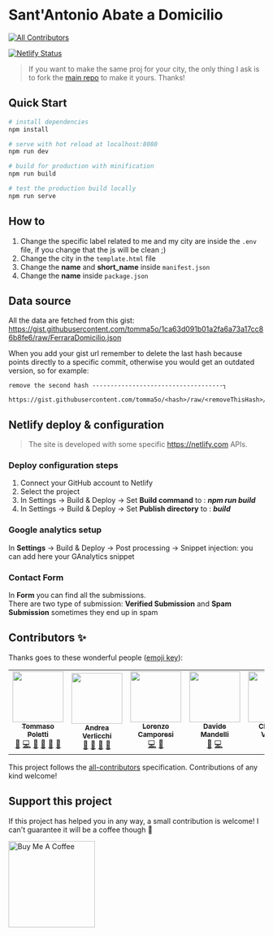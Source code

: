 # Sant'Antonio Abate a Domicilio
<!-- ALL-CONTRIBUTORS-BADGE:START - Do not remove or modify this section -->
[![All Contributors](https://img.shields.io/badge/all_contributors-5-orange.svg?style=flat-square)](#contributors-)
<!-- ALL-CONTRIBUTORS-BADGE:END -->

[![Netlify Status](https://api.netlify.com/api/v1/badges/928e6869-c807-4fae-9168-9e556e67bf00/deploy-status)](https://app.netlify.com/sites/ferraradomicilio/deploys)

> If you want to make the same proj for your city, the only thing I ask is to fork the [main repo](https://github.com/tomma5o/ferraraDomicilio) to make it yours.
> Thanks!

## Quick Start

``` bash
# install dependencies
npm install

# serve with hot reload at localhost:8080
npm run dev

# build for production with minification
npm run build

# test the production build locally
npm run serve
```

## How to

1. Change the specific label related to me and my city are inside the `.env` file, if you change that the js will be clean ;)
2. Change the city in the `template.html` file
3. Change the **name** and **short_name** inside `manifest.json`
4. Change the **name** inside `package.json`

## Data source

All the data are fetched from this gist:
https://gist.githubusercontent.com/tomma5o/1ca63d091b01a2fa6a73a17cc86b8fe6/raw/FerraraDomicilio.json

When you add your gist url remember to delete the last hash because points directly to a specific commit, otherwise you would get an outdated version, so for example:

```
remove the second hash ------------------------------------┐
                                                         
https://gist.githubusercontent.com/tomma5o/<hash>/raw/<removeThisHash>/FerraraDomicilio.json
```

## Netlify deploy & configuration

> The site is developed with some specific https://netlify.com APIs.

### Deploy configuration steps

1. Connect your GitHub account to Netlify
3. Select the project
2. In Settings → Build & Deploy → Set **Build command** to : **_npm run build_**
3. In Settings → Build & Deploy → Set **Publish directory** to : **_build_**

### Google analytics setup

In **Settings** → Build & Deploy → Post processing → Snippet injection: you can add here your GAnalytics snippet

### Contact Form

In **Form** you can find all the submissions.<br>There are two type of submission: **Verified Submission** and **Spam Submission** sometimes they end up in spam

## Contributors ✨

Thanks goes to these wonderful people ([emoji key](https://allcontributors.org/docs/en/emoji-key)):
<!-- ALL-CONTRIBUTORS-LIST:START - Do not remove or modify this section -->
<!-- prettier-ignore-start -->
<!-- markdownlint-disable -->
<table>
  <tr>
    <td align="center"><a href="http://tomma5o.com"><img src="https://avatars0.githubusercontent.com/u/8134038?v=4" width="100px;" alt=""/><br /><sub><b>Tommaso Poletti</b></sub></a><br /><a href="#question-tomma5o" title="Answering Questions">💬</a> <a href="https://github.com/tomma5o/ferraraDomicilio/commits?author=tomma5o" title="Code">💻</a> <a href="#design-tomma5o" title="Design">🎨</a> <a href="https://github.com/tomma5o/ferraraDomicilio/commits?author=tomma5o" title="Documentation">📖</a> <a href="#ideas-tomma5o" title="Ideas, Planning, & Feedback">🤔</a> <a href="#maintenance-tomma5o" title="Maintenance">🚧</a></td>
    <td align="center"><a href="https://www.andreaverlicchi.eu"><img src="https://avatars3.githubusercontent.com/u/1127721?v=4" width="100px;" alt=""/><br /><sub><b>Andrea Verlicchi</b></sub></a><br /><a href="#question-verlok" title="Answering Questions">💬</a> <a href="https://github.com/tomma5o/ferraraDomicilio/issues?q=author%3Averlok" title="Bug reports">🐛</a> <a href="https://github.com/tomma5o/ferraraDomicilio/commits?author=verlok" title="Documentation">📖</a> <a href="#ideas-verlok" title="Ideas, Planning, & Feedback">🤔</a></td>
    <td align="center"><a href="http://lorenzocamporesi.it"><img src="https://avatars3.githubusercontent.com/u/15997606?v=4" width="100px;" alt=""/><br /><sub><b>Lorenzo Camporesi</b></sub></a><br /><a href="https://github.com/tomma5o/ferraraDomicilio/commits?author=LorenzoCamporesi" title="Code">💻</a> <a href="#ideas-LorenzoCamporesi" title="Ideas, Planning, & Feedback">🤔</a></td>
    <td align="center"><a href="https://www.linkedin.com/in/mandelli-davide/"><img src="https://avatars0.githubusercontent.com/u/25078541?v=4" width="100px;" alt=""/><br /><sub><b>Davide Mandelli</b></sub></a><br /><a href="https://github.com/tomma5o/ferraraDomicilio/issues?q=author%3ATh3Wall" title="Bug reports">🐛</a> <a href="https://github.com/tomma5o/ferraraDomicilio/commits?author=Th3Wall" title="Code">💻</a></td>
    <td align="center"><a href="https://www.christianvarisco.com"><img src="https://avatars1.githubusercontent.com/u/7335613?v=4" width="100px;" alt=""/><br /><sub><b>Christian Varisco</b></sub></a><br /><a href="https://github.com/tomma5o/ferraraDomicilio/commits?author=CVarisco" title="Code">💻</a> <a href="#ideas-CVarisco" title="Ideas, Planning, & Feedback">🤔</a></td>
  </tr>
</table>

<!-- markdownlint-enable -->
<!-- prettier-ignore-end -->
<!-- ALL-CONTRIBUTORS-LIST:END -->

This project follows the [all-contributors](https://github.com/all-contributors/all-contributors) specification. Contributions of any kind welcome!

## Support this project

If this project has helped you in any way, a small contribution is welcome!
I can't guarantee it will be a coffee though 🍺

<a href="https://www.buymeacoffee.com/tomma5o" target="_blank"><img src="https://cdn.buymeacoffee.com/buttons/default-orange.png" alt="Buy Me A Coffee" width="170px" ></a>
